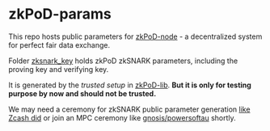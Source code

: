 # zkPoD-params

This repo hosts public parameters for [zkPoD-node](https://github.com/sec-bit/zkPoD-node) - a decentralized system for perfect fair data exchange.

Folder [zksnark_key](zksnark_key/) holds zkPoD zkSNARK parameters, including the proving key and verifying key.

It is generated by the *trusted setup* in [zkPoD-lib](https://github.com/sec-bit/zkPoD-lib/blob/2ba770ac526c233ae8c9c7bdf401f4b9cc18c99c/pod_setup/atomic_swap_vc_keypair_generator.cc#L77). **But it is only for testing purpose by now and should not be trusted.**

We may need a ceremony for zkSNARK public parameter generation [like Zcash did](https://z.cash/technology/paramgen) or join an MPC ceremony like [gnosis/powersoftau](https://github.com/gnosis/powersoftau#instructions) shortly.




